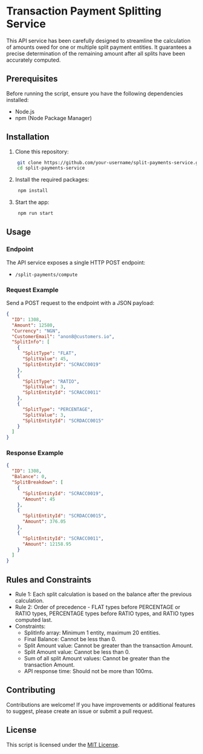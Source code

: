 # Transaction Payment Splitting Service

This API service has been carefully designed to streamline the calculation of amounts owed for one or multiple split payment entities. It guarantees a precise determination of the remaining amount after all splits have been accurately computed.

## Prerequisites

Before running the script, ensure you have the following dependencies installed:

- Node.js
- npm (Node Package Manager)

## Installation

1. Clone this repository:

```bash
    git clone https://github.com/your-username/split-payments-service.git
    cd split-payments-service
```

2. Install the required packages:

   ```bash
    npm install
   ```

3. Start the app:

   ```bash
    npm run start
   ```

## Usage

### Endpoint

The API service exposes a single HTTP POST endpoint:

- `/split-payments/compute`

### Request Example

Send a POST request to the endpoint with a JSON payload:

```json
{
  "ID": 1308,
  "Amount": 12580,
  "Currency": "NGN",
  "CustomerEmail": "anon8@customers.io",
  "SplitInfo": [
    {
      "SplitType": "FLAT",
      "SplitValue": 45,
      "SplitEntityId": "SCRACC0019"
    },
    {
      "SplitType": "RATIO",
      "SplitValue": 3,
      "SplitEntityId": "SCRACC0011"
    },
    {
      "SplitType": "PERCENTAGE",
      "SplitValue": 3,
      "SplitEntityId": "SCRDACC0015"
    }
  ]
}
```

### Response Example

```json
{
  "ID": 1308,
  "Balance": 0,
  "SplitBreakdown": [
    {
      "SplitEntityId": "SCRACC0019",
      "Amount": 45
    },
    {
      "SplitEntityId": "SCRDACC0015",
      "Amount": 376.05
    },
    {
      "SplitEntityId": "SCRACC0011",
      "Amount": 12158.95
    }
  ]
}
```

## Rules and Constraints

- Rule 1: Each split calculation is based on the balance after the previous calculation.
- Rule 2: Order of precedence - FLAT types before PERCENTAGE or RATIO types, PERCENTAGE types before RATIO types, and RATIO types computed last.
- Constraints:
  - SplitInfo array: Minimum 1 entity, maximum 20 entities.
  - Final Balance: Cannot be less than 0.
  - Split Amount value: Cannot be greater than the transaction Amount.
  - Split Amount value: Cannot be less than 0.
  - Sum of all split Amount values: Cannot be greater than the transaction Amount.
  - API response time: Should not be more than 100ms.

## Contributing

Contributions are welcome! If you have improvements or additional features to suggest, please create an issue or submit a pull request.

## License

This script is licensed under the [MIT License]("https://github.com/obinnafranklinduru/transaction-payment-splitting-service/blob/main/LICENSE").
